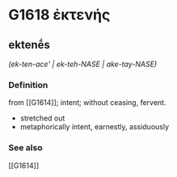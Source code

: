 # G1618 ἐκτενής

## ektenḗs

_(ek-ten-ace' | ek-teh-NASE | ake-tay-NASE)_

### Definition

from [[G1614]]; intent; without ceasing, fervent.

- stretched out
- metaphorically intent, earnestly, assiduously

### See also

[[G1614]]

